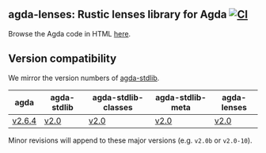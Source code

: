 ## agda-lenses: Rustic lenses library for Agda [![CI](https://github.com/omelkonian/agda-lenses/workflows/CI/badge.svg)](https://github.com/omelkonian/agda-lenses/actions)

Browse the Agda code in HTML [here](https://omelkonian.github.io/agda-lenses).

## Version compatibility

We mirror the version numbers of [agda-stdlib](https://github.com/agda/agda-stdlib).

| **agda** | **agda-stdlib** | **agda-stdlib-classes** | **agda-stdlib-meta** | **agda-lenses** |
|----------|-----------------|-------------------------|----------------------|-----------------|
| [v2.6.4](https://github.com/agda/agda/releases/tag/v2.6.4) | [v2.0](https://github.com/agda/agda-stdlib/releases/tag/v2.0) | [v2.0](https://github.com/omelkonian/agda-stdlib-classes/releases/tag/v2.0) | [v2.0](https://github.com/omelkonian/agda-stdlib-meta/releases/tag/v2.0) | [v2.0](https://github.com/omelkonian/agda-lenses/releases/tag/v2.0) |

Minor revisions will append to these major versions (e.g. `v2.0b` or `v2.0-10`).
